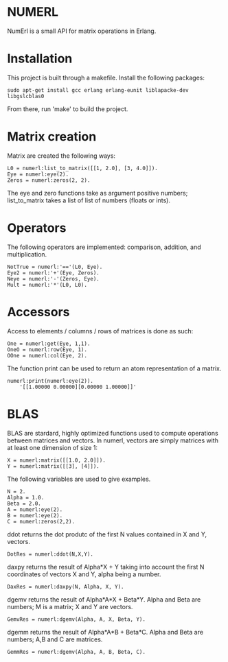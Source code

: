 # NUMERL

NumErl is a small API for matrix operations in Erlang.

# Installation

This project is built through a makefile. Install the following packages:

    sudo apt-get install gcc erlang erlang-eunit liblapacke-dev libgslcblas0 


From there, run 'make' to build the project.


# Matrix creation

Matrix are created the following ways:

    L0 = numerl:list_to_matrix([[1, 2.0], [3, 4.0]]).
    Eye = numerl:eye(2).
    Zeros = numerl:zeros(2, 2).

The eye and zero functions take as argument positive numbers; list\_to\_matrix takes a list of list of numbers (floats or ints).

# Operators

The following operators are implemented: comparison, addition, and multiplication.

    NotTrue = numerl:'=='(L0, Eye).
    Eye2 = numerl:'+'(Eye, Zeros).
    Neye = numerl:'-'(Zeros, Eye).
    Mult = numerl:'*'(L0, L0).

# Accessors

Access to elements / columns / rows of matrices is done as such:

    One = numerl:get(Eye, 1,1).
    OneO = numerl:row(Eye, 1).
    OOne = numerl:col(Eye, 2).
    
        
The function print can be used to return an atom representation of a matrix.
    
    numerl:print(numerl:eye(2)).
        '[[1.00000 0.00000][0.00000 1.00000]]'

# BLAS

BLAS are stardard, highly optimized functions used to compute operations between matrices and vectors. In numerl, vectors are simply matrices with at least one dimension of size 1:

    X = numerl:matrix([[1.0, 2.0]]).
    Y = numerl:matrix([[3], [4]]).
    
The following variables are used to give examples.

    N = 2.
    Alpha = 1.0.
    Beta = 2.0.
    A = numerl:eye(2).
    B = numerl:eye(2).
    C = numerl:zeros(2,2).


ddot returns the dot produtc of the first N values contained in X and Y, vectors.

    DotRes = numerl:ddot(N,X,Y).

daxpy returns the result of Alpha\*X + Y taking into account the first N coordinates of vectors X and Y, alpha being a number.

    DaxRes = numerl:daxpy(N, Alpha, X, Y).

dgemv returns the result of Alpha\*A\*X + Beta\*Y. Alpha and Beta are numbers; M is a matrix; X and Y are vectors.

    GemvRes = numerl:dgemv(Alpha, A, X, Beta, Y).

dgemm returns the result of Alpha\*A\*B + Beta\*C. Alpha and Beta are numbers; A,B and C are matrices.

    GemmRes = numerl:dgemv(Alpha, A, B, Beta, C).
